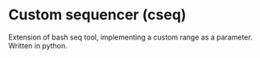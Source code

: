Custom sequencer (cseq)
=====================

Extension of bash seq tool, implementing a custom range as a parameter. Written in python.

